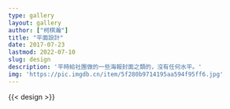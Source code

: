 ```yaml
---
type: gallery
layout: gallery
author: ["柯棋瀚"]
title: "平面設計"
date: 2017-07-23
lastmod: 2022-07-10
slug: design
description: '平時給社團做的一些海報封面之類的，沒有任何水平。'
img: 'https://pic.imgdb.cn/item/5f280b9714195aa594f95ff6.jpg'
---
```


{{< design >}}
